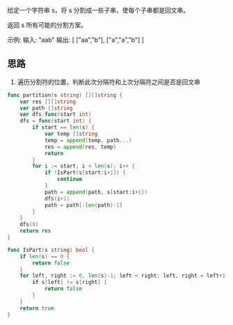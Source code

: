 给定一个字符串 s，将 s 分割成一些子串，使每个子串都是回文串。

返回 s 所有可能的分割方案。

示例: 输入: "aab" 输出: [ ["aa","b"], ["a","a","b"] ]

## 思路
1. 遍历分割符的位置，判断此次分隔符和上次分隔符之间是否是回文串

```go
func partition(s string) [][]string {
	var res [][]string
	var path []string
	var dfs func(start int)
	dfs = func(start int) {
		if start == len(s) {
			var temp []string
			temp = append(temp, path...)
			res = append(res, temp)
			return
		}
		for i := start; i < len(s); i++ {
			if !IsPart(s[start:i+1]) {
				continue
			}
			path = append(path, s[start:i+1])
			dfs(i+1)
			path = path[:len(path)-1]
		}
	}
	dfs(0)
	return res
}

func IsPart(s string) bool {
	if len(s) == 0 {
		return false
	}
	for left, right := 0, len(s)-1; left < right; left, right = left+1, right-1 {
		if s[left] != s[right] {
			return false
		}
	}
	return true
}
```